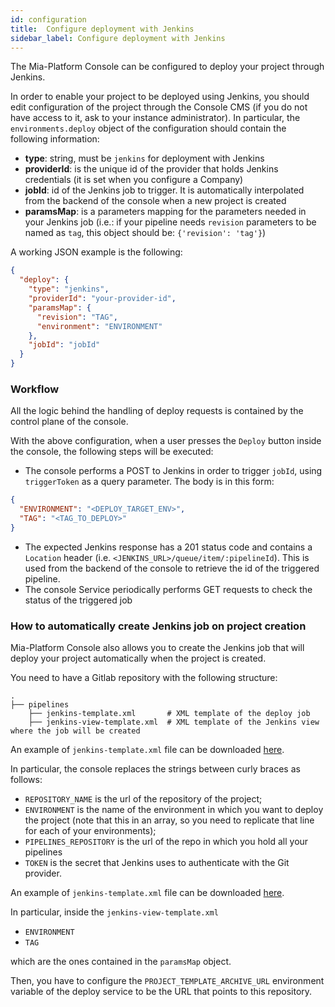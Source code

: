 ```yaml
---
id: configuration
title:  Configure deployment with Jenkins
sidebar_label: Configure deployment with Jenkins
---
```

The Mia-Platform Console can be configured to deploy your project through Jenkins.

In order to enable your project to be deployed using Jenkins, you should edit configuration of the project through the Console CMS (if you do not have access to it, ask to your instance administrator). In particular, the `environments.deploy` object of the configuration should contain the following information:  

* **type**: string, must be `jenkins` for deployment with Jenkins
* **providerId**: is the unique id of the provider that holds Jenkins credentials (it is set when you configure a Company)
* **jobId**: id of the Jenkins job to trigger. It is automatically interpolated from the backend of the console when a new project is created
* **paramsMap**: is a parameters mapping for the parameters needed in your Jenkins job (i.e.: if your pipeline needs `revision` parameters to be named as `tag`, this object should be: `{'revision': 'tag'}`)  

A working JSON example is the following:

```json
{
  "deploy": {
    "type": "jenkins",
    "providerId": "your-provider-id",
    "paramsMap": {
      "revision": "TAG",
      "environment": "ENVIRONMENT"
    },
    "jobId": "jobId"
  }
}  
```

### Workflow

All the logic behind the handling of deploy requests is contained by the control plane of the console.

With the above configuration, when a user presses the `Deploy` button inside the console, the following steps will be executed:

* The console performs a POST to Jenkins in order to trigger `jobId`, using `triggerToken` as a query parameter. The body is in this form:
```json
{
  "ENVIRONMENT": "<DEPLOY_TARGET_ENV>",
  "TAG": "<TAG_TO_DEPLOY>"
}
```
* The expected Jenkins response has a 201 status code and contains a `Location` header (i.e. `<JENKINS_URL>/queue/item/:pipelineId`). This is used from the backend of the console to retrieve the id of the triggered pipeline.
* The console Service periodically performs GET requests to check the status of the triggered job

### How to automatically create Jenkins job on project creation 

Mia-Platform Console also allows you to create the Jenkins job that will deploy your project automatically when the project is created. 

You need to have a Gitlab repository with the following structure:  

    .
    ├── pipelines                     
        ├── jenkins-template.xml       # XML template of the deploy job
        ├── jenkins-view-template.xml  # XML template of the Jenkins view where the job will be created

An example of `jenkins-template.xml` file can be downloaded [here](/docs_files_to_download/jenkins-template.xml).

In particular, the console replaces the strings between curly braces as follows:
- `REPOSITORY_NAME` is the url of the repository of the project;
- `ENVIRONMENT` is the name of the environment in which you want to deploy the project (note that this in an array, so you need to replicate that line for each of your environments);
- `PIPELINES_REPOSITORY` is the url of the repo in which you hold all your pipelines
- `TOKEN` is the secret that Jenkins uses to authenticate with the Git provider.

An example of `jenkins-template.xml` file can be downloaded [here](/docs_files_to_download/jenkins-view-template.xml).


In particular, inside the `jenkins-view-template.xml` 

- `ENVIRONMENT`
- `TAG`

which are the ones contained in the `paramsMap` object.

Then, you have to configure the `PROJECT_TEMPLATE_ARCHIVE_URL` environment variable of the deploy service to be the URL that points to this repository.

